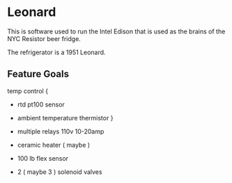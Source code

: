Leonard
=======

This is software used to run the Intel Edison that is used
as the brains of the NYC Resistor beer fridge.

The refrigerator is a 1951 Leonard.

Feature Goals
-------------

temp control {
  * rtd pt100 sensor
  * ambient temperature thermistor
}

  * multiple relays 110v 10-20amp
  * ceramic heater ( maybe )
  * 100 lb flex sensor
  * 2 ( maybe 3 ) solenoid valves



